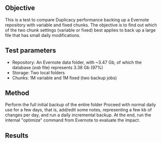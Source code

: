 ## Objective

This is a test to compare Duplicacy performance backing up a Evernote repository with variable and fixed chunks. The objective is to find out which of the two chunk settings (variable or fixed) best applies to back up a large file that has small daily modifications.

## Test parameters

* Repository: An Evernote data folder, with ~3.47 Gb, of which the database (*exb* file) represents 3.38 Gb (97%)
* Storage: Two local folders
* Chunks: 1M variable and 1M fixed (two backup jobs)

## Method

Perform the full initial backup of the entire folder
Proceed with normal daily use for a few days, that is, add/edit some notes, representing a few kb of changes per day, and run a daily incremental backup.
At the end, run the internal "optimize" command from Evernote to evaluate the impact.

## Results

